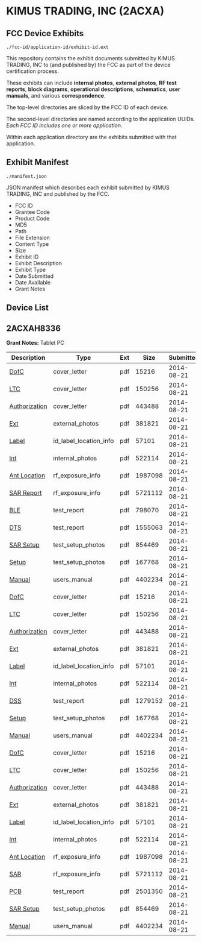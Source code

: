 # KIMUS TRADING, INC (2ACXA)
## FCC Device Exhibits

```
./fcc-id/application-id/exhibit-id.ext
```

This repository contains the exhibit documents submitted by KIMUS TRADING, INC to (and published by) the FCC as part of the device certification process.

These exhibits can include **internal photos**, **external photos**, **RF test reports**, **block diagrams**, **operational descriptions**, **schematics**, **user manuals**, and various **correspondence**.

The top-level directories are sliced by the FCC ID of each device.

The second-level directories are named according to the application UUIDs. *Each FCC ID includes one or more application.*

Within each application directory are the exhibits submitted with that application. 

## Exhibit Manifest

```
./manifest.json
```

JSON manifest which describes each exhibit submitted by KIMUS TRADING, INC and published by the FCC.

- FCC ID
- Grantee Code
- Product Code
- MD5
- Path
- File Extension
- Content Type
- Size
- Exhibit ID
- Exhibit Description
- Exhibit Type
- Date Submitted
- Date Available
- Grant Notes

## Device List
## 2ACXAH8336
**Grant Notes:** Tablet PC

| Description | Type | Ext | Size | Submitted | Available |
| ----------- | ---- | --- | ---- | --------- | --------- |
| [DofC](2ACXAH8336/9f2cc1c43a67810917ce517931522d6d/2365559.pdf) | cover_letter | pdf | 15216 | 2014-08-21 | 2014-08-21 |
| [LTC](2ACXAH8336/9f2cc1c43a67810917ce517931522d6d/2365562.pdf) | cover_letter | pdf | 150256 | 2014-08-21 | 2014-08-21 |
| [Authorization](2ACXAH8336/9f2cc1c43a67810917ce517931522d6d/2365565.pdf) | cover_letter | pdf | 443488 | 2014-08-21 | 2014-08-21 |
| [Ext](2ACXAH8336/9f2cc1c43a67810917ce517931522d6d/2365560.pdf) | external_photos | pdf | 381821 | 2014-08-21 | 2014-08-21 |
| [Label](2ACXAH8336/9f2cc1c43a67810917ce517931522d6d/2365564.pdf) | id_label_location_info | pdf | 57101 | 2014-08-21 | 2014-08-21 |
| [Int](2ACXAH8336/9f2cc1c43a67810917ce517931522d6d/2365563.pdf) | internal_photos | pdf | 522114 | 2014-08-21 | 2014-08-21 |
| [Ant Location](2ACXAH8336/9f2cc1c43a67810917ce517931522d6d/2365658.pdf) | rf_exposure_info | pdf | 1987098 | 2014-08-21 | 2014-08-21 |
| [SAR Report](2ACXAH8336/9f2cc1c43a67810917ce517931522d6d/2365685.pdf) | rf_exposure_info | pdf | 5721112 | 2014-08-21 | 2014-08-21 |
| [BLE](2ACXAH8336/9f2cc1c43a67810917ce517931522d6d/2365656.pdf) | test_report | pdf | 798070 | 2014-08-21 | 2014-08-21 |
| [DTS](2ACXAH8336/9f2cc1c43a67810917ce517931522d6d/2365657.pdf) | test_report | pdf | 1555063 | 2014-08-21 | 2014-08-21 |
| [SAR Setup](2ACXAH8336/9f2cc1c43a67810917ce517931522d6d/2365659.pdf) | test_setup_photos | pdf | 854469 | 2014-08-21 | 2014-08-21 |
| [Setup](2ACXAH8336/9f2cc1c43a67810917ce517931522d6d/2365566.pdf) | test_setup_photos | pdf | 167768 | 2014-08-21 | 2014-08-21 |
| [Manual](2ACXAH8336/9f2cc1c43a67810917ce517931522d6d/2365567.pdf) | users_manual | pdf | 4402234 | 2014-08-21 | 2014-08-21 |
| [DofC](2ACXAH8336/a5e0387c1e5b977ed4df8a1fb1bec644/2365559.pdf) | cover_letter | pdf | 15216 | 2014-08-21 | 2014-08-21 |
| [LTC](2ACXAH8336/a5e0387c1e5b977ed4df8a1fb1bec644/2365562.pdf) | cover_letter | pdf | 150256 | 2014-08-21 | 2014-08-21 |
| [Authorization](2ACXAH8336/a5e0387c1e5b977ed4df8a1fb1bec644/2365565.pdf) | cover_letter | pdf | 443488 | 2014-08-21 | 2014-08-21 |
| [Ext](2ACXAH8336/a5e0387c1e5b977ed4df8a1fb1bec644/2365560.pdf) | external_photos | pdf | 381821 | 2014-08-21 | 2014-08-21 |
| [Label](2ACXAH8336/a5e0387c1e5b977ed4df8a1fb1bec644/2365564.pdf) | id_label_location_info | pdf | 57101 | 2014-08-21 | 2014-08-21 |
| [Int](2ACXAH8336/a5e0387c1e5b977ed4df8a1fb1bec644/2365563.pdf) | internal_photos | pdf | 522114 | 2014-08-21 | 2014-08-21 |
| [DSS](2ACXAH8336/a5e0387c1e5b977ed4df8a1fb1bec644/2365561.pdf) | test_report | pdf | 1279152 | 2014-08-21 | 2014-08-21 |
| [Setup](2ACXAH8336/a5e0387c1e5b977ed4df8a1fb1bec644/2365566.pdf) | test_setup_photos | pdf | 167768 | 2014-08-21 | 2014-08-21 |
| [Manual](2ACXAH8336/a5e0387c1e5b977ed4df8a1fb1bec644/2365567.pdf) | users_manual | pdf | 4402234 | 2014-08-21 | 2014-08-21 |
| [DofC](2ACXAH8336/603f3ccd13b3896a7202408d70986a7f/2365559.pdf) | cover_letter | pdf | 15216 | 2014-08-21 | 2014-08-21 |
| [LTC](2ACXAH8336/603f3ccd13b3896a7202408d70986a7f/2365562.pdf) | cover_letter | pdf | 150256 | 2014-08-21 | 2014-08-21 |
| [Authorization](2ACXAH8336/603f3ccd13b3896a7202408d70986a7f/2365565.pdf) | cover_letter | pdf | 443488 | 2014-08-21 | 2014-08-21 |
| [Ext](2ACXAH8336/603f3ccd13b3896a7202408d70986a7f/2365560.pdf) | external_photos | pdf | 381821 | 2014-08-21 | 2014-08-21 |
| [Label](2ACXAH8336/603f3ccd13b3896a7202408d70986a7f/2365564.pdf) | id_label_location_info | pdf | 57101 | 2014-08-21 | 2014-08-21 |
| [Int](2ACXAH8336/603f3ccd13b3896a7202408d70986a7f/2365563.pdf) | internal_photos | pdf | 522114 | 2014-08-21 | 2014-08-21 |
| [Ant Location](2ACXAH8336/603f3ccd13b3896a7202408d70986a7f/2365658.pdf) | rf_exposure_info | pdf | 1987098 | 2014-08-21 | 2014-08-21 |
| [SAR](2ACXAH8336/603f3ccd13b3896a7202408d70986a7f/2365685.pdf) | rf_exposure_info | pdf | 5721112 | 2014-08-21 | 2014-08-21 |
| [PCB](2ACXAH8336/603f3ccd13b3896a7202408d70986a7f/2365969.pdf) | test_report | pdf | 2501350 | 2014-08-21 | 2014-08-21 |
| [SAR Setup](2ACXAH8336/603f3ccd13b3896a7202408d70986a7f/2365659.pdf) | test_setup_photos | pdf | 854469 | 2014-08-21 | 2014-08-21 |
| [Manual](2ACXAH8336/603f3ccd13b3896a7202408d70986a7f/2365567.pdf) | users_manual | pdf | 4402234 | 2014-08-21 | 2014-08-21 |
